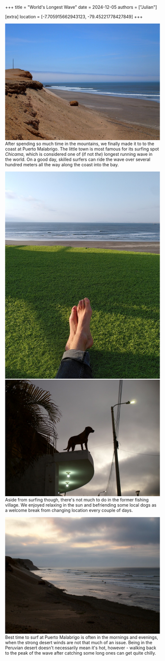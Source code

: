 +++
title = "World's Longest Wave"
date = 2024-12-05
authors = ["Julian"]

[extra]
location = [-7.705915662943123, -79.45221778427849]
+++

![A rocky sand dune descending onto a beach with waves breaking in the distance under a blue sky](lowtide.jpg "Chicama surf spot")
After spending so much time in the mountains, we finally made it to to the coast at Puerto Malabrigo.
The little town is most famous for its surfing spot _Chicama_, which is considered one of (if not _the_) longest running wave in the world.
On a good day, skilled surfers can ride the wave over several hundred meters all the way along the coast into the bay.

![View onto a sandy beach of the blue sea with waves breaking in the distance, from the perspective of a person sitting on green grass on a spot above the beach](relax.jpg "At the beach front")
![The silhuette of a dog standing on some kind of roof against the evening sky](dog.jpg "Local dog")
Aside from surfing though, there's not much to do in the former fishing village.
We enjoyed relaxing in the sun and befriending some local dogs as a welcome break from changing location every couple of days.

![Rocky dunes descending on a flooded sandy beach with waves breaking and the cloudy sky mirroring in the water](hightide.jpg "Chicama surf spot (evening)")
Best time to surf at Puerto Malabrigo is often in the mornings and evenings, when the strong desert winds are not that much of an issue.
Being in the Peruvian desert doesn't necessarily mean it's hot, however -
walking back to the peak of the wave after catching some long ones can get quite chilly.